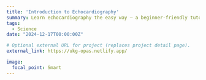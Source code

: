 ```yaml
---
title: 'Introduction to Echocardiography'
summary: Learn echocardiography the easy way — a beginner-friendly tutorial in both Finnish and English, demonstrated using the Philips CX50 cardiac ultrasound machine.
tags:
  - Science
date: "2024-12-17T00:00:00Z"

# Optional external URL for project (replaces project detail page).
external_link: https://ukg-opas.netlify.app/

image:
  focal_point: Smart
---
```

